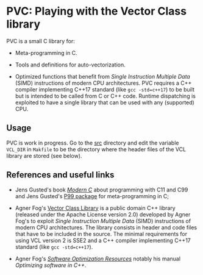 # PVC: Playing with the Vector Class library

PVC is a small C library for:

- Meta-programming in C.

- Tools and definitions for auto-vectorization.

- Optimized functions that benefit from *Single Instruction Multiple
  Data* (SIMD) instructions of modern CPU architectures.  PVC requires
  a C++ compiler implementing C++17 standard (like `gcc -std=c++17`)
  to be built but is intended to be called from C or C++ code.
  Runtime dispatching is exploited to have a single library that can
  be used with any (supported) CPU.


## Usage

PVC is work in progress.  Go to the [src](./src) directory and edit
the variable `VCL_DIR` in `Makfile` to be the directory where the
header files of the VCL library are stored (see below).


## References and useful links

- Jens Gusted's book [*Modern C*](https://modernc.gforge.inria.fr/)
  about programming with C11 and C99 and Jens Gusted's [P99
  package](https://gustedt.gitlabpages.inria.fr/p99/) for
  meta-programming in C;

- Agner Fog's [Vector Class
  Library](https://github.com/vectorclass/version2/releases) is a
  public domain C++ library (released under the Apache License version
  2.0) developed by Agner Fog's to exploit *Single Instruction
  Multiple Data* (SIMD) instructions of modern CPU architectures.  The
  library consists in header and code files that have to be included
  in the source.  The minimal requirements for using VCL version 2 is
  SSE2 and a C++ compiler implementing C++17 standard (like `gcc
  -std=c++17`).

- Agner Fog's [*Software Optimization
  Resources*](https://www.agner.org/optimize/) notably his manual
  *Optimizing software in C++*.
